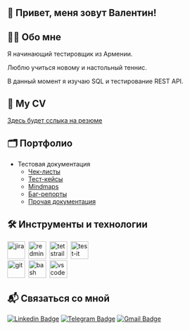## 👋 Привет, меня зовут Валентин! 

## 👨‍💻 Обо мне

Я начинающий тестировщик из Армении.

Люблю учиться новому и настольный теннис.

В данный момент я изучаю SQL и тестирование REST API.

## 📃 My CV

[Здесь будет сслыка на резюме](https://ссылочку_сюда)

## 🗂️ Портфолио
- Тестовая документация
  -  [Чек-листы](https://github.com/ChizhV/check-lists-portfolio)
  -  [Тест-кейсы](https://github.com/ChizhV/test-cases-portfolio)
  -  [Mindmaps](https://github.com/ChizhV/mindmaps-portfolio)
  -  [Баг-репорты](https://github.com/ChizhV/bug-reports-portfolio)
  -  [Прочая документация](https://github.com/ChizhV/other-documentation-portfolio)


## 🛠 Инструменты и технологии
<div>
  <img src="https://cdn.jsdelivr.net/gh/devicons/devicon/icons/jira/jira-original.svg" title="jira" alt="jira" width="40" height="40"/>&nbsp
  <img src="https://www.redmine.org/attachments/download/3462/redmine_fluid_icon.png" title="redmine" alt="redmine" width="40" height="40"/>&nbsp
  <img src="https://codahosted.io/packs/21236/unversioned/assets/LOGO/ba1091c59bab89cd2fd0f289622731fe16113d7b00905abe64759c313a4b73b76c1b0426076ed76cb74752234c734131df46992d5b8b48fc13e264240e4f7119f736cfeb64df36ded54b5cbf6198b9cadedf18dd0cac5c7dbcd16e6336c29363cd1292ba" title="testrail" alt="tetstrail" width="40" height="40"/>&nbsp
  <img src="https://docs.testit.software/images/testit_logo_icon_blue.png" title="test-it" alt="test-it" width="40" height="40"/>&nbsp
</div>
<div>
  <img src="https://cdn.jsdelivr.net/gh/devicons/devicon/icons/git/git-original.svg" title="git" alt="git" width="40" height="40"/>&nbsp
  <img src="https://upload.wikimedia.org/wikipedia/commons/thumb/4/4b/Bash_Logo_Colored.svg/1024px-Bash_Logo_Colored.svg.png?20180723054350" title="bash" alt="bash" width="40" height="40"/>&nbsp
  <img src="https://cdn.jsdelivr.net/gh/devicons/devicon/icons/vscode/vscode-original.svg" title="vscode" alt="vscode" width="40" height="40"/>&nbsp
</div>

## 📬 Связаться со мной

[![Linkedin Badge](https://img.shields.io/badge/-LinkedIn-0e76a8?style=flat-square&logo=Linkedin&logoColor=white)](https://здесь_будет_ссылка)
[![Telegram Badge](https://img.shields.io/badge/-Telegram-0088cc?style=flat-square&logo=Telegram&logoColor=white)](https://t.me/tuanortsa)
[![Gmail Badge](https://img.shields.io/badge/-Gmail-red?style=flat&logo=Gmail&logoColor=white)](mailto:chizhvalentine@gmail.com)
